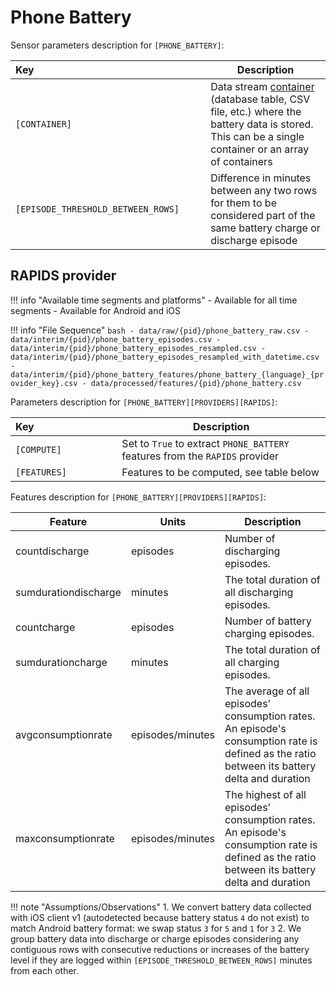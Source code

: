 # Phone Battery

Sensor parameters description for `[PHONE_BATTERY]`:

|Key&nbsp;&nbsp;&nbsp;&nbsp;&nbsp;&nbsp;&nbsp;&nbsp;&nbsp;&nbsp;&nbsp;&nbsp;&nbsp;&nbsp;&nbsp;&nbsp;&nbsp;&nbsp;&nbsp;&nbsp;&nbsp;&nbsp;&nbsp;&nbsp;&nbsp;&nbsp;&nbsp;&nbsp;&nbsp;&nbsp;&nbsp;&nbsp;&nbsp;&nbsp;&nbsp;&nbsp;&nbsp;&nbsp;&nbsp;&nbsp;&nbsp;&nbsp;&nbsp;&nbsp;&nbsp;&nbsp;&nbsp;&nbsp;&nbsp;&nbsp;&nbsp;&nbsp;&nbsp;&nbsp;&nbsp;&nbsp;&nbsp;&nbsp;&nbsp;&nbsp;&nbsp;&nbsp;            | Description |
|----------------|-----------------------------------------------------------------------------------------------------------------------------------
|`[CONTAINER]`| Data stream [container](../../datastreams/data-streams-introduction/) (database table, CSV file, etc.) where the battery data is stored. This can be a single container or an array of containers  
|`[EPISODE_THRESHOLD_BETWEEN_ROWS]` | Difference in minutes between any two rows for them to be considered part of the same battery charge or discharge episode

## RAPIDS provider

!!! info "Available time segments and platforms"
    - Available for all time segments
    - Available for Android and iOS

!!! info "File Sequence"
    ```bash
    - data/raw/{pid}/phone_battery_raw.csv
    - data/interim/{pid}/phone_battery_episodes.csv
    - data/interim/{pid}/phone_battery_episodes_resampled.csv
    - data/interim/{pid}/phone_battery_episodes_resampled_with_datetime.csv
    - data/interim/{pid}/phone_battery_features/phone_battery_{language}_{provider_key}.csv
    - data/processed/features/{pid}/phone_battery.csv
    ```


Parameters description for `[PHONE_BATTERY][PROVIDERS][RAPIDS]`:

|Key&nbsp;&nbsp;&nbsp;&nbsp;&nbsp;&nbsp;&nbsp;&nbsp;&nbsp;&nbsp;&nbsp;&nbsp;&nbsp;&nbsp;&nbsp;&nbsp;&nbsp;&nbsp;&nbsp;&nbsp;&nbsp;&nbsp;&nbsp;&nbsp;&nbsp;&nbsp;&nbsp;&nbsp;&nbsp;            | Description |
|----------------|-----------------------------------------------------------------------------------------------------------------------------------
|`[COMPUTE]`| Set to `True` to extract `PHONE_BATTERY` features from the `RAPIDS` provider|
|`[FEATURES]` |         Features to be computed, see table below


Features description for `[PHONE_BATTERY][PROVIDERS][RAPIDS]`:

|Feature                    |Units      |Description|
|-------------------------- |---------- |---------------------------|
|countdischarge         |episodes           | Number of discharging episodes.
|sumdurationdischarge   |minutes            | The total duration of all discharging episodes.
|countcharge            |episodes           | Number of battery charging episodes.
|sumdurationcharge      |minutes            | The total duration of all charging episodes.
|avgconsumptionrate     |episodes/minutes   | The average of all episodes' consumption rates. An episode's consumption rate is defined as the ratio between its battery delta and duration
|maxconsumptionrate     |episodes/minutes   | The highest of all episodes' consumption rates. An episode's consumption rate is defined as the ratio between its battery delta and duration

!!! note "Assumptions/Observations"
    1. We convert battery data collected with iOS client v1 (autodetected because battery status `4` do not exist) to match Android battery format: we swap status `3` for `5` and `1` for `3`
    2. We group battery data into discharge or charge episodes considering any contiguous rows with consecutive reductions or increases of the battery level if they are logged within `[EPISODE_THRESHOLD_BETWEEN_ROWS]` minutes from each other.
